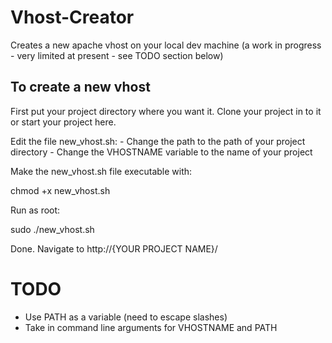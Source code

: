 Vhost-Creator
=============

Creates a new apache vhost on your local dev machine (a work in progress - very limited at present - see TODO section below)

To create a new vhost
---------------------

First put your project directory where you want it. Clone your project in to it or start your project here.

Edit the file new_vhost.sh:
    - Change the path to the path of your project directory
    - Change the VHOSTNAME variable to the name of your project

Make the new_vhost.sh file executable with:

chmod +x new_vhost.sh

Run as root:

sudo ./new_vhost.sh

Done. Navigate to http://{YOUR PROJECT NAME}/

TODO
====

- Use PATH as a variable (need to escape slashes)
- Take in command line arguments for VHOSTNAME and PATH
